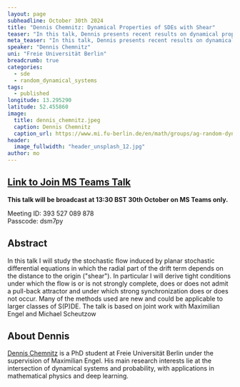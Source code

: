 ```yaml
---
layout: page
subheadline: October 30th 2024
title: "Dennis Chemnitz: Dynamical Properties of SDEs with Shear"
teaser: "In this talk, Dennis presents recent results on dynamical properties of SDEs with shear."
meta_teaser: "In this talk, Dennis presents recent results on dynamical properties of SDEs with shear."
speaker: "Dennis Chemnitz"
uni: "Freie Universität Berlin"
breadcrumb: true 
categories:
  - sde
  - random_dynamical_systems
tags:
  - published
longitude: 13.295290
latitude: 52.455860
image:
  title: dennis_chemnitz.jpeg
  caption: Dennis Chemnitz
  caption_url: https://www.mi.fu-berlin.de/en/math/groups/ag-random-dynamics/people/scientific-Staff/dennis_chemnitz.html
header:
  image_fullwidth: "header_unsplash_12.jpg"
author: mo
---
```


## [Link to Join MS Teams Talk](https://teams.microsoft.com/l/meetup-join/19%3ameeting_N2Q2NGY2NDEtYWVmNS00NzE3LWI0ZWMtMWFiZmE3NGM2MTc3%40thread.v2/0?context=%7b%22Tid%22%3a%22377e3d22-4ea1-422d-b0ad-8fcc89406b9e%22%2c%22Oid%22%3a%2243af9e94-a882-4d59-8a92-d00c8899065e%22%7d)

**This talk will be broadcast at 13:30 BST 30th October on MS Teams only.**

Meeting ID: 393 527 089 878 \
Passcode: dsm7py

## Abstract

In this talk I will study the stochastic flow induced by planar stochastic differential equations in which the radial part of the drift term depends on the distance to the origin ("shear"). In particular I will derive tight conditions under which the flow is or is not strongly complete, does or does not admit a pull-back attractor and under which strong synchronization does or does not occur. Many of the methods used are new and could be applicable to larger classes of S(P)DE.
The talk is based on joint work with Maximilian Engel and Michael Scheutzow

## About Dennis

[Dennis Chemnitz](https://www.mi.fu-berlin.de/en/math/groups/ag-random-dynamics/people/scientific-Staff/dennis_chemnitz.html) is a PhD student at Freie Universität Berlin under the supervision of Maximilian Engel. His main research interests lie at the intersection of dynamical systems and probability, with applications in mathematical physics and deep learning.
